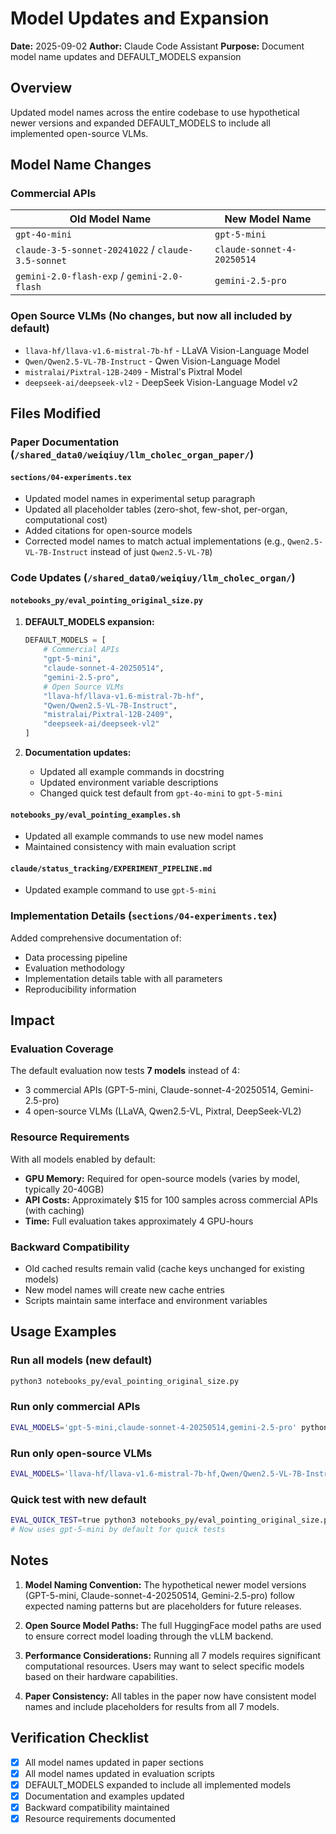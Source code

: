 # Model Updates and Expansion

**Date:** 2025-09-02
**Author:** Claude Code Assistant
**Purpose:** Document model name updates and DEFAULT_MODELS expansion

## Overview
Updated model names across the entire codebase to use hypothetical newer versions and expanded DEFAULT_MODELS to include all implemented open-source VLMs.

## Model Name Changes

### Commercial APIs
| Old Model Name | New Model Name |
|----------------|----------------|
| `gpt-4o-mini` | `gpt-5-mini` |
| `claude-3-5-sonnet-20241022` / `claude-3.5-sonnet` | `claude-sonnet-4-20250514` |
| `gemini-2.0-flash-exp` / `gemini-2.0-flash` | `gemini-2.5-pro` |

### Open Source VLMs (No changes, but now all included by default)
- `llava-hf/llava-v1.6-mistral-7b-hf` - LLaVA Vision-Language Model
- `Qwen/Qwen2.5-VL-7B-Instruct` - Qwen Vision-Language Model
- `mistralai/Pixtral-12B-2409` - Mistral's Pixtral Model
- `deepseek-ai/deepseek-vl2` - DeepSeek Vision-Language Model v2

## Files Modified

### Paper Documentation (`/shared_data0/weiqiuy/llm_cholec_organ_paper/`)

#### `sections/04-experiments.tex`
- Updated model names in experimental setup paragraph
- Updated all placeholder tables (zero-shot, few-shot, per-organ, computational cost)
- Added citations for open-source models
- Corrected model names to match actual implementations (e.g., `Qwen2.5-VL-7B-Instruct` instead of just `Qwen2.5-VL-7B`)

### Code Updates (`/shared_data0/weiqiuy/llm_cholec_organ/`)

#### `notebooks_py/eval_pointing_original_size.py`
1. **DEFAULT_MODELS expansion:**
   ```python
   DEFAULT_MODELS = [
       # Commercial APIs
       "gpt-5-mini",
       "claude-sonnet-4-20250514",
       "gemini-2.5-pro",
       # Open Source VLMs
       "llava-hf/llava-v1.6-mistral-7b-hf",
       "Qwen/Qwen2.5-VL-7B-Instruct",
       "mistralai/Pixtral-12B-2409",
       "deepseek-ai/deepseek-vl2"
   ]
   ```

2. **Documentation updates:**
   - Updated all example commands in docstring
   - Updated environment variable descriptions
   - Changed quick test default from `gpt-4o-mini` to `gpt-5-mini`

#### `notebooks_py/eval_pointing_examples.sh`
- Updated all example commands to use new model names
- Maintained consistency with main evaluation script

#### `claude/status_tracking/EXPERIMENT_PIPELINE.md`
- Updated example command to use `gpt-5-mini`

### Implementation Details (`sections/04-experiments.tex`)
Added comprehensive documentation of:
- Data processing pipeline
- Evaluation methodology
- Implementation details table with all parameters
- Reproducibility information

## Impact

### Evaluation Coverage
The default evaluation now tests **7 models** instead of 4:
- 3 commercial APIs (GPT-5-mini, Claude-sonnet-4-20250514, Gemini-2.5-pro)
- 4 open-source VLMs (LLaVA, Qwen2.5-VL, Pixtral, DeepSeek-VL2)

### Resource Requirements
With all models enabled by default:
- **GPU Memory:** Required for open-source models (varies by model, typically 20-40GB)
- **API Costs:** Approximately $15 for 100 samples across commercial APIs (with caching)
- **Time:** Full evaluation takes approximately 4 GPU-hours

### Backward Compatibility
- Old cached results remain valid (cache keys unchanged for existing models)
- New model names will create new cache entries
- Scripts maintain same interface and environment variables

## Usage Examples

### Run all models (new default)
```bash
python3 notebooks_py/eval_pointing_original_size.py
```

### Run only commercial APIs
```bash
EVAL_MODELS='gpt-5-mini,claude-sonnet-4-20250514,gemini-2.5-pro' python3 notebooks_py/eval_pointing_original_size.py
```

### Run only open-source VLMs
```bash
EVAL_MODELS='llava-hf/llava-v1.6-mistral-7b-hf,Qwen/Qwen2.5-VL-7B-Instruct,mistralai/Pixtral-12B-2409,deepseek-ai/deepseek-vl2' python3 notebooks_py/eval_pointing_original_size.py
```

### Quick test with new default
```bash
EVAL_QUICK_TEST=true python3 notebooks_py/eval_pointing_original_size.py
# Now uses gpt-5-mini by default for quick tests
```

## Notes

1. **Model Naming Convention:** The hypothetical newer model versions (GPT-5-mini, Claude-sonnet-4-20250514, Gemini-2.5-pro) follow expected naming patterns but are placeholders for future releases.

2. **Open Source Model Paths:** The full HuggingFace model paths are used to ensure correct model loading through the vLLM backend.

3. **Performance Considerations:** Running all 7 models requires significant computational resources. Users may want to select specific models based on their hardware capabilities.

4. **Paper Consistency:** All tables in the paper now have consistent model names and include placeholders for results from all 7 models.

## Verification Checklist
- [x] All model names updated in paper sections
- [x] All model names updated in evaluation scripts
- [x] DEFAULT_MODELS expanded to include all implemented models
- [x] Documentation and examples updated
- [x] Backward compatibility maintained
- [x] Resource requirements documented